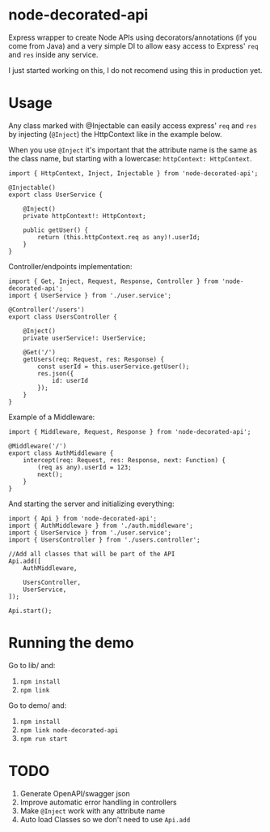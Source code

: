 # node-decorated-api
Express wrapper to create Node APIs using decorators/annotations (if you come from Java) and a very simple DI to allow easy access to Express' `req` and `res` inside any service.

I just started working on this, I do not recomend using this in production yet.

# Usage

Any class marked with @Injectable can easily access express' `req` and `res` by injecting (`@Inject`) the HttpContext like in the example below.

When you use `@Inject` it's important that the attribute name is the same as the class name, but starting with a lowercase: `httpContext: HttpContext`.
```
import { HttpContext, Inject, Injectable } from 'node-decorated-api';

@Injectable()
export class UserService {

    @Inject()
    private httpContext!: HttpContext;

    public getUser() {
        return (this.httpContext.req as any)!.userId;
    }
}
```

Controller/endpoints implementation:
```
import { Get, Inject, Request, Response, Controller } from 'node-decorated-api';
import { UserService } from './user.service';

@Controller('/users')
export class UsersController {

    @Inject()
    private userService!: UserService;

    @Get('/')
    getUsers(req: Request, res: Response) {
        const userId = this.userService.getUser();
        res.json({
            id: userId
        }); 
    }
}
```

Example of a Middleware:
```
import { Middleware, Request, Response } from 'node-decorated-api';

@Middleware('/')
export class AuthMiddleware {
    intercept(req: Request, res: Response, next: Function) {
        (req as any).userId = 123;
        next();
    }
}
```

And starting the server and initializing everything:
```
import { Api } from 'node-decorated-api';
import { AuthMiddleware } from './auth.middleware';
import { UserService } from './user.service';
import { UsersController } from './users.controller';

//Add all classes that will be part of the API
Api.add([
    AuthMiddleware, 
    
    UsersController,
    UserService,
]);

Api.start();
```

# Running the demo

Go to lib/ and:
1. `npm install`
2. `npm link`

Go to demo/ and:
1. `npm install`
2. `npm link node-decorated-api`
3. `npm run start`

# TODO

1. Generate OpenAPI/swagger json
2. Improve automatic error handling in controllers
3. Make `@Inject` work with any attribute name
4. Auto load Classes so we don't need to use `Api.add`